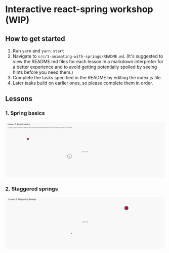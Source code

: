 # Interactive react-spring workshop (WIP)

## How to get started

1. Run `yarn` and `yarn start`
2. Navigate to `src/1-animating-with-springs/README.md`. (It's suggested to view the README.md files for each lesson in a markdown interpreter for a better experience and to avoid getting potentially spoiled by seeing hints before you need them.)  
3. Complete the tasks specified in the README by editing the index.js file.
4. Later tasks build on earlier ones, so please complete them in order.

## Lessons

### 1. Spring basics

![example](src/lessons/1-animating-with-springs/ball-example.gif)

### 2. Staggered springs

![example](src/lessons/2-staggering-springs/stagger.gif)
